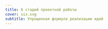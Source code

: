 ```yaml
---
title: 6 стадий проектной работы
cover: six.svg
subtitle: Упрощенная формула реализации идей
---
```

